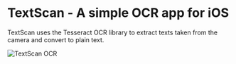 # TextScan - A simple OCR app for iOS

TextScan uses the Tesseract OCR library to extract texts taken from the camera and convert to plain text.

![TextScan OCR](http://lafruitera.com/textscan_iphone.png "Screenshot")
